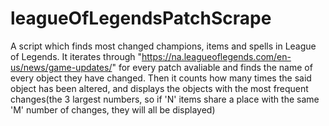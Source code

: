# leagueOfLegendsPatchScrape
A script which finds most changed champions, items and spells in League of Legends.
It iterates through "https://na.leagueoflegends.com/en-us/news/game-updates/" for every patch avaliable and finds the name of every object they have changed.
Then it counts how many times the said object has been altered, and displays the objects with the most frequent changes(the 3 largest numbers, so if 'N' items share a place with the same 'M' number of changes, they will all be displayed)
